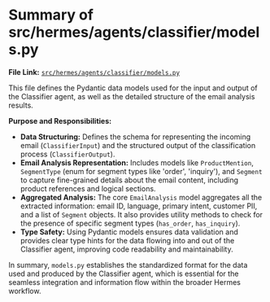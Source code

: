 # Summary of src/hermes/agents/classifier/models.py

**File Link:** [`src/hermes/agents/classifier/models.py`](/src/hermes/agents/classifier/models.py)

This file defines the Pydantic data models used for the input and output of the Classifier agent, as well as the detailed structure of the email analysis results.

**Purpose and Responsibilities:**

-   **Data Structuring:** Defines the schema for representing the incoming email (`ClassifierInput`) and the structured output of the classification process (`ClassifierOutput`).
-   **Email Analysis Representation:** Includes models like `ProductMention`, `SegmentType` (enum for segment types like 'order', 'inquiry'), and `Segment` to capture fine-grained details about the email content, including product references and logical sections.
-   **Aggregated Analysis:** The core `EmailAnalysis` model aggregates all the extracted information: email ID, language, primary intent, customer PII, and a list of `Segment` objects. It also provides utility methods to check for the presence of specific segment types (`has_order`, `has_inquiry`).
-   **Type Safety:** Using Pydantic models ensures data validation and provides clear type hints for the data flowing into and out of the Classifier agent, improving code readability and maintainability.

In summary, `models.py` establishes the standardized format for the data used and produced by the Classifier agent, which is essential for the seamless integration and information flow within the broader Hermes workflow. 